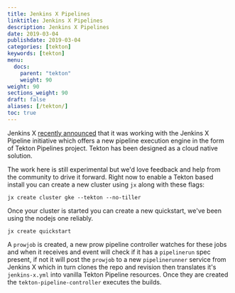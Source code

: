 ```yaml
---
title: Jenkins X Pipelines
linktitle: Jenkins X Pipelines
description: Jenkins X Pipelines
date: 2019-03-04
publishdate: 2019-03-04
categories: [tekton]
keywords: [tekton]
menu:
  docs:
    parent: "tekton"
    weight: 90
weight: 90
sections_weight: 90
draft: false
aliases: [/tekton/]
toc: true
---
```


Jenkins X [recently announced](/news/jenkins-x-next-gen-pipeline-engine) that it was working with the Jenkins X Pipeline initiative which offers a new pipeline execution engine in the form of Tekton Pipelines project.  Tekton has been designed as a cloud native solution.

The work here is still experimental but we'd love feedback and help from the community to drive it forward.  Right now to enable a Tekton based install you can create a new cluster using `jx` along with these flags:

```
jx create cluster gke --tekton --no-tiller
```

Once your cluster is started you can create a new quickstart, we've been using the nodejs one reliably.

```
jx create quickstart
```

A `prowjob` is created, a new prow pipeline controller watches for these jobs and when it receives and event will check if it has a `pipelinerun` spec present, if not it will post the `prowjob` to a new `pipelinerunner` service from Jenkins X which in turn clones the repo and revision then translates it's `jenkins-x.yml` into vanilla Tekton Pipeline resources.  Once they are created the `tekton-pipeline-controller` executes the builds.
